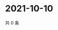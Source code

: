# 2021-10-10

共 0 条

<!-- BEGIN WEIBO -->
<!-- 最后更新时间 Sun Oct 10 2021 11:00:36 GMT+0800 (China Standard Time) -->

<!-- END WEIBO -->
